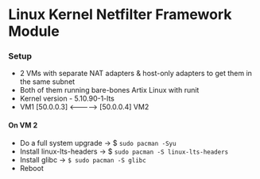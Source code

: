 # Linux Kernel Netfilter Framework Module

### Setup
* 2 VMs with separate NAT adapters & host-only adapters to get them in the same subnet
* Both of them running bare-bones Artix Linux with runit
* Kernel version - 5.10.90-1-lts
* VM1 \[50.0.0.3] <-----> \[50.0.0.4] VM2

#### On VM 2
* Do a full system upgrade -> $ `sudo pacman -Syu`
* Install linux-lts-headers -> $ `sudo pacman -S linux-lts-headers`
* Install glibc ->​ `$ sudo pacman -S glibc`
* Reboot







